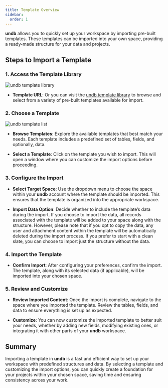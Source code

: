 ```yaml
---
title: Template Overview
sidebar:
  order: 1
---
```


**undb** allows you to quickly set up your workspace by importing pre-built templates. These templates can be imported into your own space, providing a ready-made structure for your data and projects.

## Steps to Import a Template

### 1. Access the Template Library

<img src="/imgs/template/template-library.png" alt="undb template library" />

- **Template URL**: Or you can visit the [undb template library](https://undb.io/templates) to browse and select from a variety of pre-built templates available for import.

### 2. Choose a Template

<img src="/imgs/template/browse-templates.png" alt="undb template list" />

- **Browse Templates**: Explore the available templates that best match your needs. Each template includes a predefined set of tables, fields, and optionally, data.

- **Select a Template**: Click on the template you wish to import. This will open a window where you can customize the import options before proceeding.

### 3. Configure the Import

- **Select Target Space**: Use the dropdown menu to choose the space within your **undb** account where the template should be imported. This ensures that the template is organized into the appropriate workspace.

- **Import Data Option**: Decide whether to include the template’s data during the import. If you choose to import the data, all records associated with the template will be added to your space along with the structure. However, please note that if you opt to copy the data, any user and attachment content within the template will be automatically deleted during the import process. If you prefer to start with a clean slate, you can choose to import just the structure without the data.

### 4. Import the Template

- **Confirm Import**: After configuring your preferences, confirm the import. The template, along with its selected data (if applicable), will be imported into your chosen space.

### 5. Review and Customize

- **Review Imported Content**: Once the import is complete, navigate to the space where you imported the template. Review the tables, fields, and data to ensure everything is set up as expected.

- **Customize**: You can now customize the imported template to better suit your needs, whether by adding new fields, modifying existing ones, or integrating it with other parts of your **undb** workspace.

## Summary

Importing a template in **undb** is a fast and efficient way to set up your workspace with predefined structures and data. By selecting a template and customizing the import options, you can quickly create a foundation for your projects within your chosen space, saving time and ensuring consistency across your work.
